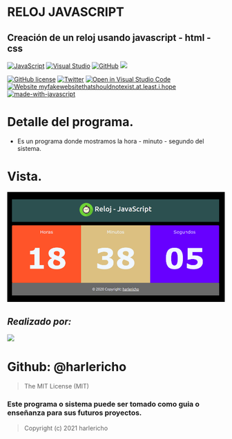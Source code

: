 # RELOJ JAVASCRIPT
## Creación de un reloj usando javascript - html - css 
[![JavaScript](https://img.shields.io/badge/--F7DF1E?logo=javascript&logoColor=000)](https://www.javascript.com/)
[![Visual Studio](https://badgen.net/badge/icon/visualstudio?icon=visualstudio&label)](https://visualstudio.microsoft.com)
[![GitHub](https://badgen.net/badge/icon/github?icon=github&label)](https://github.com/harlericho)
![](https://miro.medium.com/max/1024/1*tgscF7k_6VdH7PAwn64nNw.jpeg)

[![GitHub license](https://img.shields.io/github/license/Naereen/StrapDown.js.svg)](https://github.com/Naereen/StrapDown.js/blob/master/LICENSE)
[![Twitter](https://badgen.net/badge/icon/twitter?icon=twitter&label)](https://twitter.com/harlericho)
[![Open in Visual Studio Code](https://open.vscode.dev/badges/open-in-vscode.svg)](https://open.vscode.dev/Naereen/badges)
[![Website myfakewebsitethatshouldnotexist.at.least.i.hope](https://img.shields.io/website-up-down-green-red/http/myfakewebsitethatshouldnotexist.at.least.i.hope.svg)](https://harlericho.github.io/portafolio/)
[![made-with-javascript](https://img.shields.io/badge/Made%20with-JavaScript-1f425f.svg)](https://www.javascript.com)

# Detalle del programa.
- Es un programa donde mostramos la hora - minuto - segundo del sistema.
# Vista.
![](Screenshot.png "RELOJ")

## _Realizado por:_
![](https://avatars.githubusercontent.com/u/42042270?s=48&v=4)

# Github: @harlericho

> The MIT License (MIT)

### Este programa o sistema puede ser tomado como guia o enseñanza para sus futuros  proyectos.
> Copyright (c) 2021 harlericho

